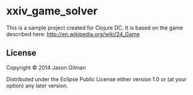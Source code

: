 # xxiv_game_solver

This is a sample project created for Clojure DC. It is based on the game described here: http://en.wikipedia.org/wiki/24_Game

## License

Copyright © 2014 Jason Gilman

Distributed under the Eclipse Public License either version 1.0 or (at
your option) any later version.
